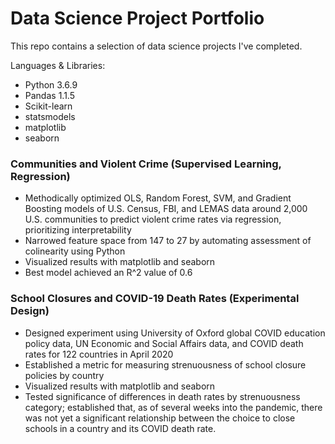 # Data Science Project Portfolio

This repo contains a selection of data science projects I've completed.

Languages & Libraries:

* Python 3.6.9
* Pandas 1.1.5
* Scikit-learn
* statsmodels
* matplotlib
* seaborn

### Communities and Violent Crime (Supervised Learning, Regression)
  * Methodically optimized OLS, Random Forest, SVM, and Gradient Boosting models of U.S. Census, FBI, and LEMAS data around 2,000 U.S. communities to predict violent crime rates via regression, prioritizing interpretability
  * Narrowed feature space from 147 to 27 by automating assessment of colinearity using Python
  * Visualized results with matplotlib and seaborn
  * Best model achieved an R^2 value of 0.6

### School Closures and COVID-19 Death Rates (Experimental Design)
  * Designed experiment using University of Oxford global COVID education policy data, UN Economic and Social Affairs data, and COVID death rates for 122 countries in April 2020
  * Established a metric for measuring strenuousness of school closure policies by country
  * Visualized results with matplotlib and seaborn
  * Tested significance of differences in death rates by strenuousness category; established that, as of several weeks into the pandemic, there was not yet a significant relationship between the choice to close schools in a country and its COVID death rate.
